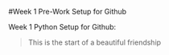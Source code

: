 #Week 1 Pre-Work Setup for Github

Week 1 Python Setup for Github:

>This is the start of a beautiful friendship
